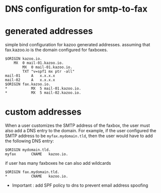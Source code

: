 
# DNS configuration for smtp-to-fax


# generated addresses
simple bind configuration for kazoo generated addresses.
assuming that fax.kazoo.io is the domain configured for faxboxes.

```
$ORIGIN kazoo.io.
	MX	0 mail-01.kazoo.io.
        MX  0 mail-01.kazoo.io.
        TXT "v=spf1 mx ptr -all"
mail-01     A   x.x.x.x
mail-02     A   x.x.x.x
$ORIGIN fax.kazoo.io.
*			MX	5 mail-01.kazoo.io.
*           MX  5 mail-02.kazoo.io.
```

# custom addresses
When a user customizes the SMTP address of the faxbox, the user must
also add a DNS entry to the domain. For example, if the user
configured the SMTP address to be `myfax.mydomain.tld`, then the user
would have to add the following DNS entry:

```
$ORIGIN mydomain.tld.
myfax       CNAME   kazoo.io.
```

if user has many faxboxes he can also add wildcards

```
$ORIGIN fax.mydomain.tld.
*           CNAME   kazoo.io.
```

* Important : add SPF policy to dns to prevent email address spoofing
